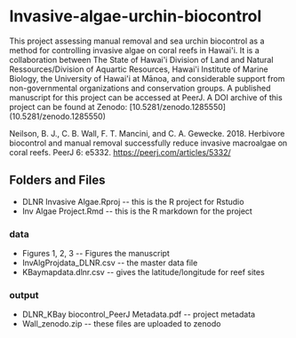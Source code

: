 # Invasive-algae-urchin-biocontrol
This project assessing manual removal and sea urchin biocontrol as a method for controlling invasive algae on coral reefs in Hawai'i. 
It is a collaboration between The State of Hawai'i Division of Land and Natural Ressources/Division of Aquartic Resources, Hawai'i Institute of Marine Biology, the University of Hawai'i at Mānoa, and considerable support from non-governmental organizations and conservation groups. A published manuscript for this project can be accessed at PeerJ. A DOI archive of this project can be found at Zenodo: [10.5281/zenodo.1285550] (10.5281/zenodo.1285550)

Neilson, B. J., C. B. Wall, F. T. Mancini, and C. A. Gewecke. 2018. Herbivore biocontrol and manual removal successfully reduce invasive macroalgae on coral reefs. PeerJ 6: e5332.
https://peerj.com/articles/5332/

## Folders and Files
- DLNR Invasive Algae.Rproj -- this is the R project for Rstudio
- Inv Algae Project.Rmd -- this is the R markdown for the project

### data
   - Figures 1, 2, 3 -- Figures the manuscript
   - InvAlgProjdata_DLNR.csv -- the master data file
   - KBaymapdata.dlnr.csv -- gives the latitude/longitude for reef sites

### output 
  - DLNR_KBay biocontrol_PeerJ Metadata.pdf -- project metadata
  - Wall_zenodo.zip -- these files are uploaded to zenodo
